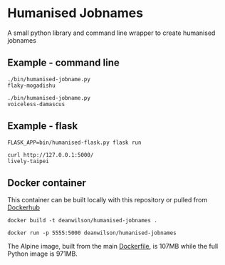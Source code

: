# Humanised Jobnames

A small python library and command line wrapper to create humanised jobnames

## Example - command line

    ./bin/humanised-jobname.py 
    flaky-mogadishu

    ./bin/humanised-jobname.py 
    voiceless-damascus

## Example - flask

    FLASK_APP=bin/humanised-flask.py flask run

    curl http://127.0.0.1:5000/
    lively-taipei

## Docker container

This container can be built locally with this repository or pulled
from [Dockerhub](https://hub.docker.com/repository/docker/deanwilson/humanised-jobnames)

    docker build -t deanwilson/humanised-jobnames .

    docker run -p 5555:5000 deanwilson/humanised-jobnames

The Alpine image, built from the main [Dockerfile](/Dockerfile), is
107MB while the full Python image is 971MB.

